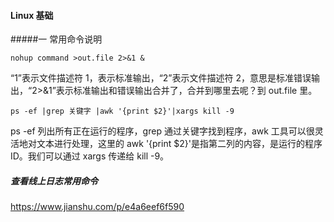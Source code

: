 #### Linux 基础

#####一 常用命令说明

```shell
nohup command >out.file 2>&1 &
```

“1”表示文件描述符 1，表示标准输出，“2”表示文件描述符 2，意思是标准错误输出，“2>&1”表示标准输出和错误输出合并了，合并到哪里去呢？到 out.file 里。

```shell
ps -ef |grep 关键字 |awk '{print $2}'|xargs kill -9
```

 ps -ef 列出所有正在运行的程序，grep 通过关键字找到程序，awk 工具可以很灵活地对文本进行处理，这里的 awk '{print $2}'是指第二列的内容，是运行的程序 ID。我们可以通过 xargs 传递给 kill -9。



##### 查看线上日志常用命令

https://www.jianshu.com/p/e4a6eef6f590

